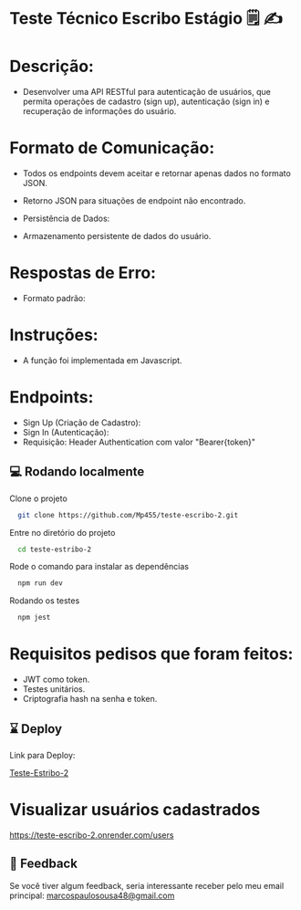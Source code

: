 # Teste Técnico Escribo Estágio 🗒️ ✍️

# Descrição:

- Desenvolver uma API RESTful para autenticação de usuários, que permita operações de cadastro (sign up), autenticação (sign in) e recuperação de informações do usuário.

# Formato de Comunicação:

- Todos os endpoints devem aceitar e retornar apenas dados no formato JSON.

- Retorno JSON para situações de endpoint não encontrado.

- Persistência de Dados:

- Armazenamento persistente de dados do usuário.

# Respostas de Erro:

- Formato padrão:

# Instruções:

- A função foi implementada em Javascript.

# Endpoints:

- Sign Up (Criação de Cadastro):
- Sign In (Autenticação):
- Requisição: Header Authentication com valor "Bearer{token}"

## 💻 Rodando localmente

Clone o projeto

```bash
  git clone https://github.com/Mp455/teste-escribo-2.git
```

Entre no diretório do projeto

```bash
  cd teste-estribo-2
```

Rode o comando para instalar as dependências

```bash
  npm run dev
```

Rodando os testes

```bash
  npm jest
```

# Requisitos pedisos que foram feitos:

- JWT como token.
- Testes unitários.
- Criptografia hash na senha e token.

## ⌛ Deploy

Link para Deploy:

[Teste-Estribo-2](https://teste-escribo-2.onrender.com/)

# Visualizar usuários cadastrados

https://teste-escribo-2.onrender.com/users

## 🚀 Feedback

Se você tiver algum feedback, seria interessante receber pelo meu email principal: marcospaulosousa48@gmail.com
